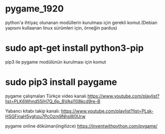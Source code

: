 # pygame_1920
python'a ihtiyaç olunanan modüllerin kurulması için gerekli komut.(Debian yapısını kullaanan linux sürümleri için, örneğin pardus)

# sudo apt-get install python3-pip
pip3 ile pygame modülünün kurulması için komut
# sudo pip3 install paygame



pygame çalışmaları
Türkçe video kanalı
https://www.youtube.com/playlist?list=PLK6Whnd55IH7Q_6p_BVAsI108kcd9re-B

Yabancı kitabı takip kanalı:
https://www.youtube.com/playlist?list=PLsk-HSGFjnaH5yghzu7PcOzm9NhsW0Urw


pygame online döküman(ingilizce)
https://inventwithpython.com/pygame/

